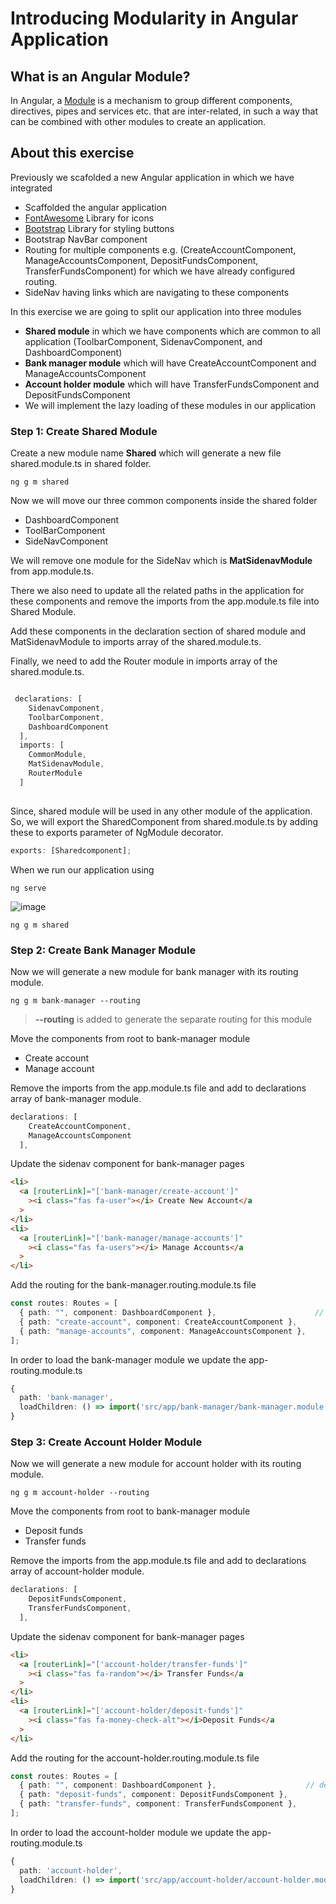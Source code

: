 # Introducing Modularity in Angular Application

## What is an Angular Module?

In Angular, a [Module](https://angular.io/guide/architecture-modules) is a mechanism to group different components, directives, pipes and services etc. that are inter-related, in such a way that can be combined with other modules to create an application.

## About this exercise

Previously we scafolded a new Angular application in which we have integrated

- Scaffolded the angular application
- [FontAwesome](https://fontawesome.com/) Library for icons
- [Bootstrap](https://getbootstrap.com/) Library for styling buttons
- Bootstrap NavBar component
- Routing for multiple components e.g. (CreateAccountComponent, ManageAccountsComponent, DepositFundsComponent, TransferFundsComponent) for which we have already configured routing.
- SideNav having links which are navigating to these components

In this exercise we are going to split our application into three modules

- **Shared module** in which we have components which are common to all application (ToolbarComponent, SidenavComponent, and DashboardComponent)
- **Bank manager module** which will have CreateAccountComponent and ManageAccountsComponent
- **Account holder module** which will have TransferFundsComponent and DepositFundsComponent
- We will implement the lazy loading of these modules in our application

### Step 1: Create Shared Module

Create a new module name **Shared** which will generate a new file shared.module.ts in shared folder.

```
ng g m shared
```

Now we will move our three common components inside the shared folder

- DashboardComponent
- ToolBarComponent
- SideNavComponent

We will remove one module for the SideNav which is **MatSidenavModule** from app.module.ts.

There we also need to update all the related paths in the application for these components and remove the imports from the app.module.ts file into Shared Module.

Add these components in the declaration section of shared module and MatSidenavModule to imports array of the shared.module.ts.

Finally, we need to add the Router module in imports array of the shared.module.ts.

```typescript

 declarations: [
    SidenavComponent,
    ToolbarComponent,
    DashboardComponent
  ],
  imports: [
    CommonModule,
    MatSidenavModule,
    RouterModule
  ]
  
```

Since, shared module will be used in any other module of the application. So, we will export the SharedComponent from shared.module.ts by adding these to exports parameter of NgModule decorator.

```typescript
exports: [Sharedcomponent];
```

When we run our application using

```
ng serve
```

![image](https://user-images.githubusercontent.com/100778209/162630287-f3ed67ab-c9ab-4a4b-ade1-1fb44bb211da.png)

```
ng g m shared
```

### Step 2: Create Bank Manager Module

Now we will generate a new module for bank manager with its routing module.

```
ng g m bank-manager --routing
```

> **--routing** is added to generate the separate routing for this module

Move the components from root to bank-manager module

- Create account
- Manage account

Remove the imports from the app.module.ts file and add to declarations array of bank-manager module.

```typescript
declarations: [
    CreateAccountComponent,
    ManageAccountsComponent
  ],
```

Update the sidenav component for bank-manager pages

```html
<li>
  <a [routerLink]="['bank-manager/create-account']"
    ><i class="fas fa-user"></i> Create New Account</a
  >
</li>
<li>
  <a [routerLink]="['bank-manager/manage-accounts']"
    ><i class="fas fa-users"></i> Manage Accounts</a
  >
</li>
```

Add the routing for the bank-manager.routing.module.ts file

```typescript
const routes: Routes = [
  { path: "", component: DashboardComponent },                      // default route for the module
  { path: "create-account", component: CreateAccountComponent },
  { path: "manage-accounts", component: ManageAccountsComponent },
];
```

In order to load the bank-manager module we update the app-routing.module.ts

```typescript
{
  path: 'bank-manager',
  loadChildren: () => import('src/app/bank-manager/bank-manager.module').then((m) => m.BankManagerModule),
}
```

### Step 3: Create Account Holder Module

Now we will generate a new module for account holder with its routing module.

```
ng g m account-holder --routing
```

Move the components from root to bank-manager module

- Deposit funds
- Transfer funds

Remove the imports from the app.module.ts file and add to declarations array of account-holder module.

```typescript
declarations: [
    DepositFundsComponent,
    TransferFundsComponent,
  ],
```
Update the sidenav component for bank-manager pages

```html
<li>
  <a [routerLink]="['account-holder/transfer-funds']"
    ><i class="fas fa-random"></i> Transfer Funds</a
  >
</li>
<li>
  <a [routerLink]="['account-holder/deposit-funds']"
    ><i class="fas fa-money-check-alt"></i>Deposit Funds</a
  >
</li>
```

Add the routing for the account-holder.routing.module.ts file

```typescript
const routes: Routes = [
  { path: "", component: DashboardComponent },                    // default route for the module
  { path: "deposit-funds", component: DepositFundsComponent },
  { path: "transfer-funds", component: TransferFundsComponent },
];
```

In order to load the account-holder module we update the app-routing.module.ts

```typescript
{
  path: 'account-holder',
  loadChildren: () => import('src/app/account-holder/account-holder.module').then((m) => m.AccountHolderModule),
}
```
